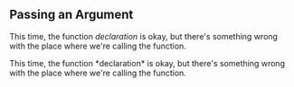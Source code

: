 ## Passing an Argument

  This time, the function *declaration* is okay, but there's something wrong with the place where we're calling the function.


<div class="hint">
  This time, the function *declaration* is okay, but there's something wrong with the place where we're calling the function.
</div>
